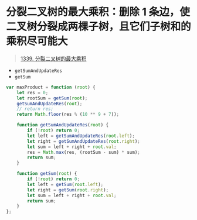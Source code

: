 
# 分裂二叉树的最大乘积：删除 1 条边，使二叉树分裂成两棵子树，且它们子树和的乘积尽可能大


>  [1339. 分裂二叉树的最大乘积](https://leetcode.cn/problems/maximum-product-of-splitted-binary-tree/)


-  `getSumAndUpdateRes`
- `getSum`

```javascript hl:13
var maxProduct = function (root) {
    let res = 0;
    let rootSum = getSum(root);
    getSumAndUpdateRes(root);
    // return res;
    return Math.floor(res % (10 ** 9 + 7));

    function getSumAndUpdateRes(root) {
        if (!root) return 0;
        let left = getSumAndUpdateRes(root.left);
        let right = getSumAndUpdateRes(root.right);
        let sum = left + right + root.val;
        res = Math.max(res, (rootSum - sum) * sum);
        return sum;
    }

    function getSum(root) {
        if (!root) return 0;
        let left = getSum(root.left);
        let right = getSum(root.right);
        let sum = left + right + root.val;
        return sum;
    }
};

```